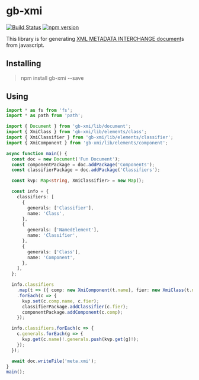 # gb-xmi

[![Build Status](https://travis-ci.org/GaryB432/gb-xmi.svg?branch=master)](https://travis-ci.org/GaryB432/gb-xmi)
[![npm version](https://badge.fury.io/js/gb-xmi.svg)](https://badge.fury.io/js/gb-xmi)

This library is for generating [XML METADATA INTERCHANGE document](https://www.omg.org/spec/XMI/About-XMI/)s from javascript.

##  Installing

> npm install gb-xmi --save

## Using

```ts
import * as fs from 'fs';
import * as path from 'path';

import { Document } from 'gb-xmi/lib/document';
import { XmiClass } from 'gb-xmi/lib/elements/class';
import { XmiClassifier } from 'gb-xmi/lib/elements/classifier';
import { XmiComponent } from 'gb-xmi/lib/elements/component';

async function main() {
  const doc = new Document('Fun Document');
  const componentPackage = doc.addPackage('Components');
  const classifierPackage = doc.addPackage('Classifiers');

  const kvp: Map<string, XmiClassifier> = new Map();

  const info = {
    classifiers: [
      {
        generals: ['Classifier'],
        name: 'Class',
      },
      {
        generals: ['NamedElement'],
        name: 'Classifier',
      },
      {
        generals: ['Class'],
        name: 'Component',
      },
    ],
  };

  info.classifiers
    .map(t => ({ comp: new XmiComponent(t.name), fier: new XmiClass(t.name) }))
    .forEach(c => {
      kvp.set(c.comp.name, c.fier);
      classifierPackage.addClassifier(c.fier);
      componentPackage.addComponent(c.comp);
    });

  info.classifiers.forEach(c => {
    c.generals.forEach(g => {
      kvp.get(c.name)!.generals.push(kvp.get(g)!);
    });
  });

  await doc.writeFile('meta.xmi');
}
main();

```
